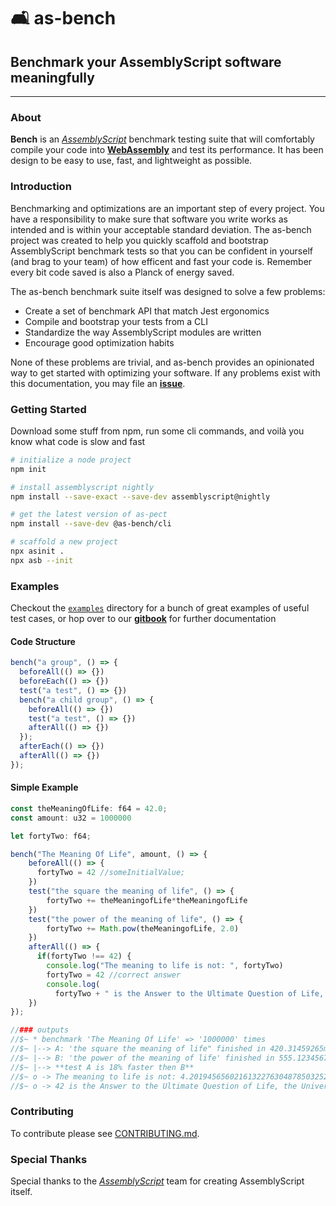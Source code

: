 # 🛋️ as-bench
## Benchmark your AssemblyScript software meaningfully
---
### About
**Bench** is an [*AssemblyScript*](https://github.com/AssemblyScript/assemblyscript) benchmark testing suite that will comfortably compile your code into [**WebAssembly**](http://webassembly.org) and test its performance. It has been design to be easy to use, fast, and lightweight as possible.

### Introduction
Benchmarking and optimizations are an important step of every project. You have a responsibility to make sure that software you write works as intended and is within your acceptable standard deviation. The as-bench project was created to help you quickly scaffold and bootstrap AssemblyScript benchmark tests so that you can be confident in yourself (and brag to your team) of how efficent and fast your code is. Remember every bit code saved is also a Planck of energy saved.

The as-bench benchmark suite itself was designed to solve a few problems:

- Create a set of benchmark API that match Jest ergonomics
- Compile and bootstrap your tests from a CLI
- Standardize the way AssemblyScript modules are written
- Encourage good optimization habits

None of these problems are trivial, and as-bench provides an opinionated way to get started with optimizing your software. 
If any problems exist with this documentation, you may file an [**issue**](https://github.com/jtenner/as-bench/issues/new).

### Getting Started
Download some stuff from npm, run some cli commands, and voilà you know what code is slow and fast

```sh
# initialize a node project
npm init

# install assemblyscript nightly
npm install --save-exact --save-dev assemblyscript@nightly

# get the latest version of as-pect
npm install --save-dev @as-bench/cli

# scaffold a new project
npx asinit .
npx asb --init
```

### Examples
Checkout the [`examples`](./examples) directory for a bunch of great examples of useful test cases, or hop over to our [**gitbook**](https://github.com/jtenner/as-bench) for further documentation

#### Code Structure
```ts
bench("a group", () => {
  beforeAll(() => {})
  beforeEach(() => {})
  test("a test", () => {})
  bench("a child group", () => {
    beforeAll(() => {})
    test("a test", () => {})
    afterAll(() => {})
  });
  afterEach(() => {})
  afterAll(() => {})
});
```
#### Simple Example
```ts
const theMeaningOfLife: f64 = 42.0;
const amount: u32 = 1000000

let fortyTwo: f64;

bench("The Meaning Of Life", amount, () => {
    beforeAll(() => {
      fortyTwo = 42 //someInitialValue;
    })
    test("the square the meaning of life", () => {
        fortyTwo += theMeaningofLife*theMeaningofLife
    })
    test("the power of the meaning of life", () => {
        fortyTwo += Math.pow(theMeaningofLife, 2.0)
    })
    afterAll(() => {
      if(fortyTwo !== 42) {
        console.log("The meaning to life is not: ", fortyTwo)
        fortyTwo = 42 //correct answer
        console.log(
          fortyTwo + " is the Answer to the Ultimate Question of Life, the Universe and Everything.")}      
    })
});

//### outputs
//$~ * benchmark 'The Meaning Of Life' => '1000000' times
//$~ |--> A: 'the square the meaning of life" finished in 420.31459265ms @ 1234ops/ms
//$~ |--> B: 'the power of the meaning of life' finished in 555.123456789ms @ 1111ops/ms
//$~ |--> **test A is 18% faster then B**
//$~ o -> The meaning to life is not: 4.201945656021613227630487850325243748596838e42
//$~ o -> 42 is the Answer to the Ultimate Question of Life, the Universe and Everything.
```

### Contributing
To contribute please see [CONTRIBUTING.md](./CONTRIBUTING.md).

### Special Thanks
Special thanks to the [*AssemblyScript*](https://github.com/AssemblyScript/assemblyscript) team for creating AssemblyScript itself.
